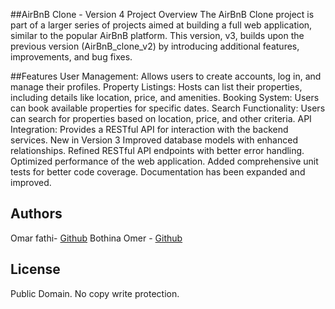 ##AirBnB Clone - Version 4
Project Overview
The AirBnB Clone project is part of a larger series of projects aimed at building a full web application, similar to the popular AirBnB platform. This version, v3, builds upon the previous version (AirBnB_clone_v2) by introducing additional features, improvements, and bug fixes.

##Features
User Management: Allows users to create accounts, log in, and manage their profiles.
Property Listings: Hosts can list their properties, including details like location, price, and amenities.
Booking System: Users can book available properties for specific dates.
Search Functionality: Users can search for properties based on location, price, and other criteria.
API Integration: Provides a RESTful API for interaction with the backend services.
New in Version 3
Improved database models with enhanced relationships.
Refined RESTful API endpoints with better error handling.
Optimized performance of the web application.
Added comprehensive unit tests for better code coverage.
Documentation has been expanded and improved.

## Authors
Omar fathi- [Github](https://github.com/Omarfathi22/AirBnB_clone_v4)
Bothina Omer - [Github](https://github.com/Bothina-cs3)
## License
Public Domain. No copy write protection.

